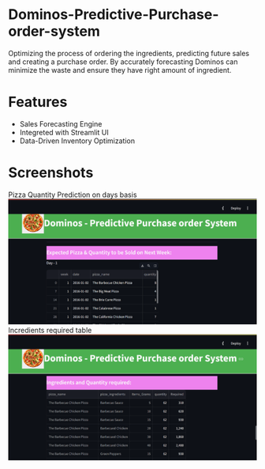 # Dominos-Predictive-Purchase-order-system
Optimizing the process of ordering the ingredients, predicting future sales and creating a purchase order. By accurately forecasting Dominos can minimize the waste and ensure they have right amount of ingredient.

# Features 
* Sales Forecasting Engine
* Integreted with Streamlit UI
* Data-Driven Inventory Optimization

  
# Screenshots
Pizza Quantity Prediction on days basis
![alt text](https://github.com/AruRaja11/Dominos-Predictive-Purchase-order-system/blob/dfc81a4670d76fb38c46f5d54b9a97ebaabe57a9/Screenshots/Landing.png)
Incredients required table
![alt text](https://github.com/AruRaja11/Dominos-Predictive-Purchase-order-system/blob/cf846b27cc6296471956090aa95262d97e22a02b/Screenshots/page2.png)
